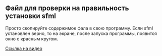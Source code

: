 ## Файл для проверки на правильность установки sfml

Просто скопируйте содержимое фала в свою программу. Если sfml установлен верно, то на экране,
после запуска программы, появится окно с красным кругом.

[Ссылка на видео]()